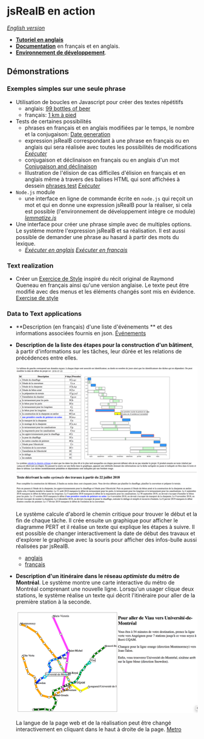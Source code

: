 # jsRealB en action 

[*English version*](README.html)

* [**Tutoriel en anglais**](http://rali.iro.umontreal.ca/JSrealB/current/Tutorial/tutorial.html)
* [**Documentation**](http://rali.iro.umontreal.ca/JSrealB/current/documentation/user.html) en français et en anglais.
* [**Environnement de développement**](http://rali.iro.umontreal.ca/JSrealB/current/IDE/index.html).

## Démonstrations

### Exemples simples sur une seule phrase
* Utilisation de boucles en Javascript pour créer des textes répétitifs
    * anglais: [99 bottles of beer](http://rali.iro.umontreal.ca/JSrealB/current/demos/99BottlesOfBeer/index.html)
    * français: [1 km à pied](http://rali.iro.umontreal.ca/JSrealB/current/demos/KilometresAPied/index.html)
* Tests de certaines possibilités
    * phrases en français et en anglais modifiées par le temps, le nombre et la conjugaison: [Date generation](http://rali.iro.umontreal.ca/JSrealB/current/demos/date/index.html)
    * expression jsRealB correspondant à une phrase en français ou en anglais qui sera réalisée avec toutes les possibilités de modifications [*Exécuter*](http://rali.iro.umontreal.ca/JSrealB/current/demos/VariantesDePhrases/index.html)
    * conjugaison et déclinaison en français ou en anglais d'un mot [Conjugaison and déclinaison](http://rali.iro.umontreal.ca/JSrealB/current/demos/inflection/index.html)
    * Illustration de l'élision de cas difficiles d'élision en français et en anglais même à travers des balises HTML qui sont affichées à dessein [phrases test](build/elisionTests.js) [*Exécuter*](http://rali.iro.umontreal.ca/JSrealB/current/demos/elision/index.html)
* `Node.js` module
    * une interface en ligne de commande écrite en `node.js` qui reçoit un mot et qui en donne une expression jsRealB pour la réaliser, si cela est possible (l'environnement de développement intègre ce module) [*lemmatize.js*](demos/lemmatize/lemmatize.js)
* Une interface pour créer une phrase simple avec de multiples options. Le système montre l'expression jsRealB et sa réalisation. Il est aussi possible de demander une phrase au hasard à partir des mots du lexique.
    * [*Exécuter en anglais*](http://rali.iro.umontreal.ca/JSrealB/current/demos/randomGeneration/anglais.html) 
      [*Exécuter en français*](http://rali.iro.umontreal.ca/JSrealB/current/demos/randomGeneration/français.html)

### Text realization
* Créer un [Exercice de Style](https://fr.wikipedia.org/wiki/Exercices_de_style) inspiré du récit original de Raymond Queneau en français ainsi qu'une version anglaise. Le texte peut être modifié avec des menus et les éléments changés sont mis en évidence. [Exercise de style](http://rali.iro.umontreal.ca/JSrealB/current/demos/ExercicesDeStyle/index.html)


###  Data to Text applications
* **Description (en français) d'une liste d'événements ** et des informations associées fournis en json. [Événements](http://rali.iro.umontreal.ca/JSrealB/current/demos/Evenements/index.html)
* **Description de la liste des étapes pour la construction d'un bâtiment**, à partir d'informations sur les tâches, leur dûrée et les relations de précédences entre elles.

    ![Copie d'écran de l'application](demos/Data2Text/batiment-small.jpg "Construction d'un bâtiment")
    
  Le système calcule d'abord le chemin critique pour trouver le début et la fin de chaque tâche. Il crée ensuite un graphique pour afficher le diagramme PERT et il réalise un texte qui explique les étapes à suivre. Il est possible de changer interactivement la date de début des travaux et d'explorer le graphique avec la souris pour afficher des infos-bulle aussi réalisées par jsRealB.
    * [anglais](http://rali.iro.umontreal.ca/JSrealB/current/demos/Data2Text/building.html)
    * [français](http://rali.iro.umontreal.ca/JSrealB/current/demos/Data2Text/batiment.html)
* **Description d'un itinéraire dans le réseau *optimiste* du métro de Montréal**. Le système montre une carte interactive du métro de Montréal comprenant une nouvelle ligne. Lorsqu'un usager clique deux stations, le système réalise un texte qui décrit l'itinéraire pour aller de la première station à la seconde.

    ![Copie d'écran de l'application](Tutorial/metro-fr.jpg "Trouver un chemin dans le métro")
    
    La langue de la page web et de la réalisation peut être changé interactivement en cliquant dans le haut à droite de la page. [Metro](http://rali.iro.umontreal.ca/JSrealB/current/Tutorial/metro.html)

